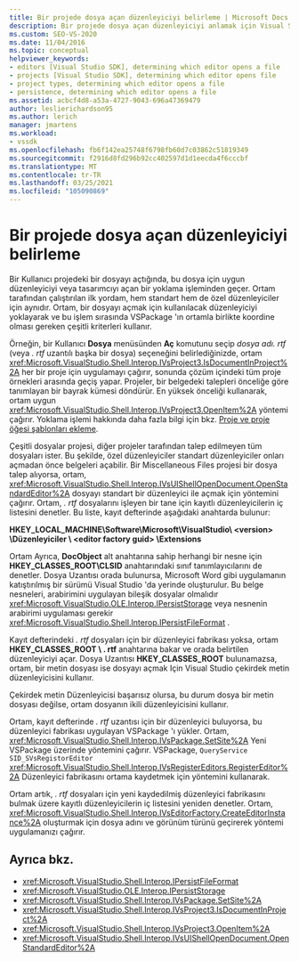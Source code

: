 ```yaml
---
title: Bir projede dosya açan düzenleyiciyi belirleme | Microsoft Docs
description: Bir projede dosya açan düzenleyiciyi anlamak için Visual Studio tarafından kullanılan kayıt defteri anahtarları ve Visual Studio SDK yöntemleri hakkında bilgi edinin.
ms.custom: SEO-VS-2020
ms.date: 11/04/2016
ms.topic: conceptual
helpviewer_keywords:
- editors [Visual Studio SDK], determining which editor opens a file
- projects [Visual Studio SDK], determining which editor opens file
- project types, determining which editor opens a file
- persistence, determining which editor opens a file
ms.assetid: acbcf4d8-a53a-4727-9043-696a47369479
author: leslierichardson95
ms.author: lerich
manager: jmartens
ms.workload:
- vssdk
ms.openlocfilehash: fb6f142ea25748f6798fb60d7c03862c51819349
ms.sourcegitcommit: f2916d8fd296b92cc402597d1d1eecda4f6cccbf
ms.translationtype: MT
ms.contentlocale: tr-TR
ms.lasthandoff: 03/25/2021
ms.locfileid: "105090869"
---
```

# <a name="determine-which-editor-opens-a-file-in-a-project"></a>Bir projede dosya açan düzenleyiciyi belirleme
Bir Kullanıcı projedeki bir dosyayı açtığında, bu dosya için uygun düzenleyiciyi veya tasarımcıyı açan bir yoklama işleminden geçer. Ortam tarafından çalıştırılan ilk yordam, hem standart hem de özel düzenleyiciler için aynıdır. Ortam, bir dosyayı açmak için kullanılacak düzenleyiciyi yoklayarak ve bu işlem sırasında VSPackage 'ın ortamla birlikte koordine olması gereken çeşitli kriterleri kullanır.

 Örneğin, bir Kullanıcı **Dosya** menüsünden **Aç** komutunu seçip *dosya adı. rtf* (veya *. rtf* uzantılı başka bir dosya) seçeneğini belirlediğinizde, ortam <xref:Microsoft.VisualStudio.Shell.Interop.IVsProject3.IsDocumentInProject%2A> her bir proje için uygulamayı çağırır, sonunda çözüm içindeki tüm proje örnekleri arasında geçiş yapar. Projeler, bir belgedeki talepleri önceliğe göre tanımlayan bir bayrak kümesi döndürür. En yüksek önceliği kullanarak, ortam uygun <xref:Microsoft.VisualStudio.Shell.Interop.IVsProject3.OpenItem%2A> yöntemi çağırır. Yoklama işlemi hakkında daha fazla bilgi için bkz. [Proje ve proje öğesi şablonları ekleme](../../extensibility/internals/adding-project-and-project-item-templates.md).

 Çeşitli dosyalar projesi, diğer projeler tarafından talep edilmeyen tüm dosyaları ister. Bu şekilde, özel düzenleyiciler standart düzenleyiciler onları açmadan önce belgeleri açabilir. Bir Miscellaneous Files projesi bir dosya talep alıyorsa, ortam, <xref:Microsoft.VisualStudio.Shell.Interop.IVsUIShellOpenDocument.OpenStandardEditor%2A> dosyayı standart bir düzenleyici ile açmak için yöntemini çağırır. Ortam, *. rtf* dosyalarını işleyen bir tane için kayıtlı düzenleyicilerin iç listesini denetler. Bu liste, kayıt defterinde aşağıdaki anahtarda bulunur:

 **HKEY_LOCAL_MACHINE\Software\Microsoft\VisualStudio\\ \<version> \Düzenleyiciler \\ \<editor factory guid> \Extensions**

 Ortam Ayrıca, **DocObject** alt anahtarına sahip herhangi bir nesne için **HKEY_CLASSES_ROOT\CLSID** anahtarındaki sınıf tanımlayıcılarını de denetler. Dosya Uzantısı orada bulunursa, Microsoft Word gibi uygulamanın katıştırılmış bir sürümü Visual Studio 'da yerinde oluşturulur. Bu belge nesneleri, arabirimini uygulayan bileşik dosyalar olmalıdır <xref:Microsoft.VisualStudio.OLE.Interop.IPersistStorage> veya nesnenin arabirimi uygulaması gerekir <xref:Microsoft.VisualStudio.Shell.Interop.IPersistFileFormat> .

 Kayıt defterindeki *. rtf* dosyaları için bir düzenleyici fabrikası yoksa, ortam **HKEY_CLASSES_ROOT \\ . rtf** anahtarına bakar ve orada belirtilen düzenleyiciyi açar. Dosya Uzantısı **HKEY_CLASSES_ROOT** bulunamazsa, ortam, bir metin dosyası ise dosyayı açmak Için Visual Studio çekirdek metin düzenleyicisini kullanır.

 Çekirdek metin Düzenleyicisi başarısız olursa, bu durum dosya bir metin dosyası değilse, ortam dosyanın ikili düzenleyicisini kullanır.

 Ortam, kayıt defterinde *. rtf* uzantısı için bir düzenleyici buluyorsa, bu düzenleyici fabrikası uygulayan VSPackage 'ı yükler. Ortam, <xref:Microsoft.VisualStudio.Shell.Interop.IVsPackage.SetSite%2A> Yeni VSPackage üzerinde yöntemini çağırır. VSPackage, `QueryService` `SID_SVsRegistorEditor` <xref:Microsoft.VisualStudio.Shell.Interop.IVsRegisterEditors.RegisterEditor%2A> Düzenleyici fabrikasını ortama kaydetmek için yöntemini kullanarak.

 Ortam artık, *. rtf* dosyaları için yeni kaydedilmiş düzenleyici fabrikasını bulmak üzere kayıtlı düzenleyicilerin iç listesini yeniden denetler. Ortam, <xref:Microsoft.VisualStudio.Shell.Interop.IVsEditorFactory.CreateEditorInstance%2A> oluşturmak için dosya adını ve görünüm türünü geçirerek yöntemi uygulamanızı çağırır.

## <a name="see-also"></a>Ayrıca bkz.
- <xref:Microsoft.VisualStudio.Shell.Interop.IPersistFileFormat>
- <xref:Microsoft.VisualStudio.OLE.Interop.IPersistStorage>
- <xref:Microsoft.VisualStudio.Shell.Interop.IVsPackage.SetSite%2A>
- <xref:Microsoft.VisualStudio.Shell.Interop.IVsProject3.IsDocumentInProject%2A>
- <xref:Microsoft.VisualStudio.Shell.Interop.IVsProject3.OpenItem%2A>
- <xref:Microsoft.VisualStudio.Shell.Interop.IVsUIShellOpenDocument.OpenStandardEditor%2A>
